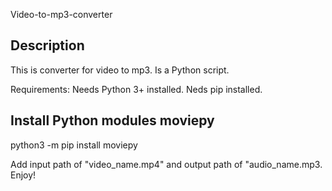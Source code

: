 Video-to-mp3-converter

## Description

This is converter for video to mp3.
Is a Python script.

Requirements:
Needs Python 3+ installed.
Neds pip installed.

## Install Python modules moviepy

python3 -m pip install moviepy

Add input path of "video_name.mp4" and output path of "audio_name.mp3.
Enjoy!
